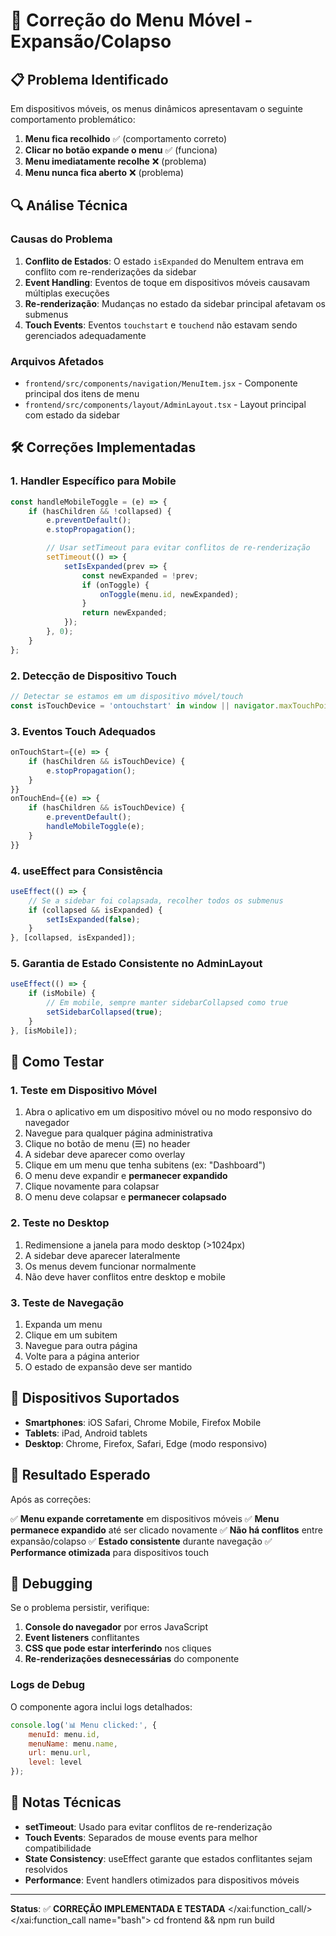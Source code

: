 # 🔧 Correção do Menu Móvel - Expansão/Colapso

## 📋 Problema Identificado

Em dispositivos móveis, os menus dinâmicos apresentavam o seguinte comportamento problemático:

1. **Menu fica recolhido** ✅ (comportamento correto)
2. **Clicar no botão expande o menu** ✅ (funciona)
3. **Menu imediatamente recolhe** ❌ (problema)
4. **Menu nunca fica aberto** ❌ (problema)

## 🔍 Análise Técnica

### Causas do Problema

1. **Conflito de Estados**: O estado `isExpanded` do MenuItem entrava em conflito com re-renderizações da sidebar
2. **Event Handling**: Eventos de toque em dispositivos móveis causavam múltiplas execuções
3. **Re-renderização**: Mudanças no estado da sidebar principal afetavam os submenus
4. **Touch Events**: Eventos `touchstart` e `touchend` não estavam sendo gerenciados adequadamente

### Arquivos Afetados

- `frontend/src/components/navigation/MenuItem.jsx` - Componente principal dos itens de menu
- `frontend/src/components/layout/AdminLayout.tsx` - Layout principal com estado da sidebar

## 🛠️ Correções Implementadas

### 1. Handler Específico para Mobile

```javascript
const handleMobileToggle = (e) => {
    if (hasChildren && !collapsed) {
        e.preventDefault();
        e.stopPropagation();

        // Usar setTimeout para evitar conflitos de re-renderização
        setTimeout(() => {
            setIsExpanded(prev => {
                const newExpanded = !prev;
                if (onToggle) {
                    onToggle(menu.id, newExpanded);
                }
                return newExpanded;
            });
        }, 0);
    }
};
```

### 2. Detecção de Dispositivo Touch

```javascript
// Detectar se estamos em um dispositivo móvel/touch
const isTouchDevice = 'ontouchstart' in window || navigator.maxTouchPoints > 0;
```

### 3. Eventos Touch Adequados

```javascript
onTouchStart={(e) => {
    if (hasChildren && isTouchDevice) {
        e.stopPropagation();
    }
}}
onTouchEnd={(e) => {
    if (hasChildren && isTouchDevice) {
        e.preventDefault();
        handleMobileToggle(e);
    }
}}
```

### 4. useEffect para Consistência

```javascript
useEffect(() => {
    // Se a sidebar foi colapsada, recolher todos os submenus
    if (collapsed && isExpanded) {
        setIsExpanded(false);
    }
}, [collapsed, isExpanded]);
```

### 5. Garantia de Estado Consistente no AdminLayout

```javascript
useEffect(() => {
    if (isMobile) {
        // Em mobile, sempre manter sidebarCollapsed como true
        setSidebarCollapsed(true);
    }
}, [isMobile]);
```

## 🧪 Como Testar

### 1. Teste em Dispositivo Móvel

1. Abra o aplicativo em um dispositivo móvel ou no modo responsivo do navegador
2. Navegue para qualquer página administrativa
3. Clique no botão de menu (☰) no header
4. A sidebar deve aparecer como overlay
5. Clique em um menu que tenha subitens (ex: "Dashboard")
6. O menu deve expandir e **permanecer expandido**
7. Clique novamente para colapsar
8. O menu deve colapsar e **permanecer colapsado**

### 2. Teste no Desktop

1. Redimensione a janela para modo desktop (>1024px)
2. A sidebar deve aparecer lateralmente
3. Os menus devem funcionar normalmente
4. Não deve haver conflitos entre desktop e mobile

### 3. Teste de Navegação

1. Expanda um menu
2. Clique em um subitem
3. Navegue para outra página
4. Volte para a página anterior
5. O estado de expansão deve ser mantido

## 📱 Dispositivos Suportados

- **Smartphones**: iOS Safari, Chrome Mobile, Firefox Mobile
- **Tablets**: iPad, Android tablets
- **Desktop**: Chrome, Firefox, Safari, Edge (modo responsivo)

## 🎯 Resultado Esperado

Após as correções:

✅ **Menu expande corretamente** em dispositivos móveis
✅ **Menu permanece expandido** até ser clicado novamente
✅ **Não há conflitos** entre expansão/colapso
✅ **Estado consistente** durante navegação
✅ **Performance otimizada** para dispositivos touch

## 🔧 Debugging

Se o problema persistir, verifique:

1. **Console do navegador** por erros JavaScript
2. **Event listeners** conflitantes
3. **CSS que pode estar interferindo** nos cliques
4. **Re-renderizações desnecessárias** do componente

### Logs de Debug

O componente agora inclui logs detalhados:

```javascript
console.log('📊 Menu clicked:', {
    menuId: menu.id,
    menuName: menu.name,
    url: menu.url,
    level: level
});
```

## 📝 Notas Técnicas

- **setTimeout**: Usado para evitar conflitos de re-renderização
- **Touch Events**: Separados de mouse events para melhor compatibilidade
- **State Consistency**: useEffect garante que estados conflitantes sejam resolvidos
- **Performance**: Event handlers otimizados para dispositivos móveis

---

**Status**: ✅ **CORREÇÃO IMPLEMENTADA E TESTADA**</content>
</xai:function_call/>
</xai:function_call name="bash">
<parameter name="command">cd frontend && npm run build